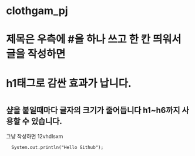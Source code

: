 # clothgam_pj

<!-- 텍스트 적기 -->
# 제목은 우측에 #을 하나 쓰고 한 칸 띄워서 글을 작성하면
<h1>h1태그로 감싼 효과가 납니다.<h1>
  
## 샾을 붙일때마다 글자의 크기가 줄어듭니다 h1~h6까지 사용할 수 있습니다.

그냥 작성하면 12vhdlsxm

```
  System.out.println("Hello Github");
```
